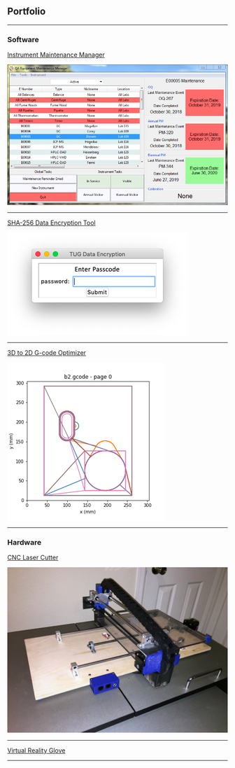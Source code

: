 ## Portfolio

---

### Software

[Instrument Maintenance Manager](/instrument_mgr)

<img src="images/InstrumentMaintenance.PNG" title="Instrument Maintenance Manager">

---
[SHA-256 Data Encryption Tool](/data_encryption)

<img src="images/encrypter1.png"/>

---
[3D to 2D G-code Optimizer](/3d_2d.md)

<img src="images/pyplot.png"/>

---

### Hardware

[CNC Laser Cutter](/laser)

<img src="images/laser.JPG" alt="laser cutter">

---

[Virtual Reality Glove](#)

---

